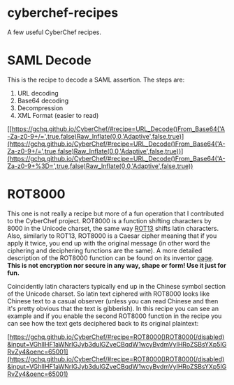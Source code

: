 # cyberchef-recipes
A few useful CyberChef recipes.

# SAML Decode

This is the recipe to decode a SAML assertion. The steps are:
1. URL decoding
2. Base64 decoding
3. Decompression
4. XML Format (easier to read)

[[https://gchq.github.io/CyberChef/#recipe=URL_Decode()From_Base64('A-Za-z0-9+/=',true,false)Raw_Inflate(0,0,'Adaptive',false,true)](https://gchq.github.io/CyberChef/#recipe=URL_Decode()From_Base64('A-Za-z0-9+/=',true,false)Raw_Inflate(0,0,'Adaptive',false,true))](https://gchq.github.io/CyberChef/#recipe=URL_Decode()From_Base64('A-Za-z0-9+%3D=',true,false)Raw_Inflate(0,0,'Adaptive',false,true))

# ROT8000

This one is not really a recipe but more of a fun operation that I contributed to the CyberChef project. ROT8000 is a function shifting characters by 8000 in the Unicode charset, the same way [ROT13](https://en.wikipedia.org/wiki/ROT13) shifts latin characters. Also, similarly to ROT13, ROT8000 is a Caesar cipher meaning that if you apply it twice, you end up with the original message (in other word the ciphering and deciphering functions are the same). A more detailed description of the ROT8000 function can be found on its inventor [page](https://rot8000.com/info). **This is not encryption nor secure in any way, shape or form! Use it just for fun.**

Coincidently latin characters typically end up in the Chinese symbol section of the Unicode charset. So latin text ciphered with ROT8000 looks like Chinese text to a casual observer (unless you can read Chinese and then it's pretty obvious that the text is gibberish). In this recipe you can see an example and if you enable the second ROT8000 function in the recipe you can see how the text gets deciphered back to its original plaintext:

[https://gchq.github.io/CyberChef/#recipe=ROT8000()ROT8000(/disabled)&input=VGhlIHF1aWNrIGJyb3duIGZveCBqdW1wcyBvdmVyIHRoZSBsYXp5IGRvZy4&oenc=65001](https://gchq.github.io/CyberChef/#recipe=ROT8000()ROT8000(/disabled)&input=VGhlIHF1aWNrIGJyb3duIGZveCBqdW1wcyBvdmVyIHRoZSBsYXp5IGRvZy4&oenc=65001)
